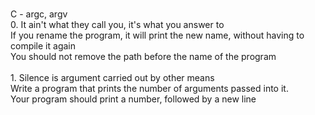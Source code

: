 <br> C - argc, argv  <br> 0. It ain't what they call you, it's what you answer to <br> If you rename the program, it will print the new name, without having to compile it again <br> You should not remove the path before the name of the program <br> 
<br> 1. Silence is argument carried out by other means <br> Write a program that prints the number of arguments passed into it. <br> Your program should print a number, followed by a new line <br> 
